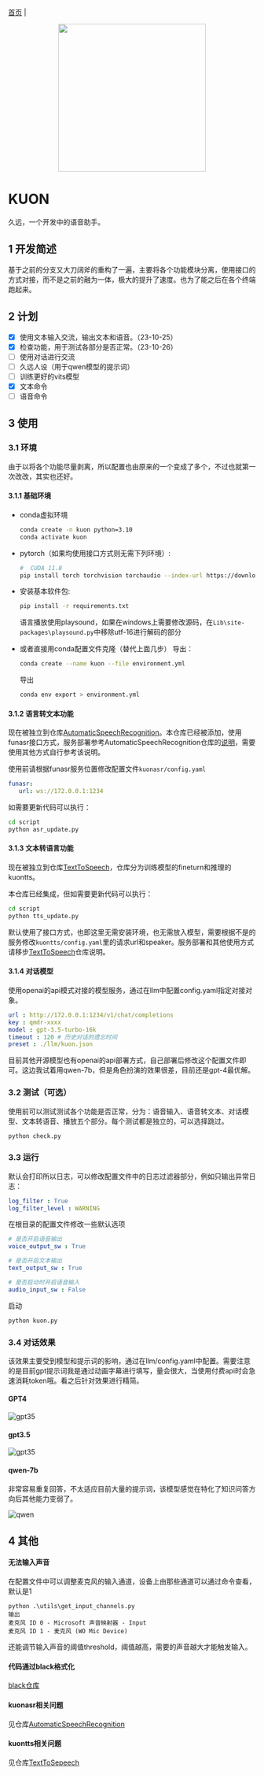 [首页](./README.md) | 
<p align="center">
 <img src="./pic/logo.png" align="middle" width = "300"/>
<p align="center">
</p>

# KUON

久远，一个开发中的语音助手。

## 1 开发简述

基于之前的分支又大刀阔斧的重构了一遍，主要将各个功能模块分离，使用接口的方式对接，而不是之前的融为一体，极大的提升了速度。也为了能之后在各个终端跑起来。


## 2 计划

- [x] 使用文本输入交流，输出文本和语音。（23-10-25）
- [x] 检查功能，用于测试各部分是否正常。（23-10-26）
- [ ] 使用对话进行交流
- [ ] 久远人设（用于qwen模型的提示词）
- [ ] 训练更好的vits模型
- [x] 文本命令
- [ ] 语音命令

## 3 使用

### 3.1 环境

由于以将各个功能尽量剥离，所以配置也由原来的一个变成了多个，不过也就第一次改改，其实也还好。

#### 3.1.1 基础环境

* conda虚拟环境
    ```bash
    conda create -n kuon python=3.10
    conda activate kuon
    ```

* pytorch（如果均使用接口方式则无需下列环境）:
    ```bash
    #  CUDA 11.8
    pip install torch torchvision torchaudio --index-url https://download.pytorch.org/whl/cu118
    ```

* 安装基本软件包:
    ```bash
    pip install -r requirements.txt
    ```
    语言播放使用playsound，如果在windows上需要修改源码，在`Lib\site-packages\playsound.py`中移除utf-16进行解码的部分

* 或者直接用conda配置文件克隆（替代上面几步）
    导出：
    ```bash
    conda create --name kuon --file environment.yml
    ```
    导出
    ```bash
    conda env export > environment.yml
    ```

#### 3.1.2 语言转文本功能

现在被独立到仓库[AutomaticSpeechRecognition](https://github.com/lissettecarlr/AutomaticSpeechRecognition)。本仓库已经被添加，使用funasr接口方式，服务部署参考AutomaticSpeechRecognition仓库的[说明](https://github.com/lissettecarlr/AutomaticSpeechRecognition/blob/main/README.md)，需要使用其他方式自行参考该说明。


使用前请根据funasr服务位置修改配置文件`kuonasr/config.yaml`
```yaml
funasr:
   url: ws://172.0.0.1:1234
```

如需要更新代码可以执行：
```bash
cd script
python asr_update.py
```

#### 3.1.3 文本转语言功能

现在被独立到仓库[TextToSpeech](https://github.com/lissettecarlr/TextToSpeech)，仓库分为训练模型的fineturn和推理的kuontts。

本仓库已经集成，但如需要更新代码可以执行：
```bash
cd script
python tts_update.py
```

默认使用了接口方式，也即这里无需安装环境，也无需放入模型，需要根据不是的服务修改`kuontts/config.yaml`里的请求url和speaker。服务部署和其他使用方式请移步[TextToSpeech](https://github.com/lissettecarlr/TextToSpeech)仓库说明。



#### 3.1.4 对话模型

使用openai的api模式对接的模型服务，通过在llm中配置config.yaml指定对接对象。
```yaml
url : http://172.0.0.1:1234/v1/chat/completions
key : qmdr-xxxx
model : gpt-3.5-turbo-16k
timeout : 120 # 历史对话的遗忘时间
preset : ./llm/kuon.json 
```

目前其他开源模型也有openai的api部署方式，自己部署后修改这个配置文件即可。这边我试着用qwen-7b，但是角色扮演的效果很差，目前还是gpt-4最优解。

### 3.2 测试（可选）

使用前可以测试测试各个功能是否正常，分为：语音输入、语音转文本、对话模型、文本转语音、播放五个部分。每个测试都是独立的，可以选择跳过。

```bash
python check.py
```

### 3.3 运行

默认会打印所以日志，可以修改配置文件中的日志过滤器部分，例如只输出异常日志：
```yaml
log_filter : True
log_filter_level : WARNING
```

在根目录的配置文件修改一些默认选项
```yaml
# 是否开启语音输出
voice_output_sw : True

# 是否开启文本输出
text_output_sw : True

# 是否启动时开启语音输入
audio_input_sw : False
```

启动
```bash
python kuon.py
```

### 3.4 对话效果

该效果主要受到模型和提示词的影响，通过在llm/config.yaml中配置。需要注意的是目前gpt提示词我是通过动画字幕进行填写，量会很大，当使用付费api时会急速消耗token哦。看之后针对效果进行精简。

#### GPT4

![gpt35](./pic/gpt4.png)

#### gpt3.5

![gpt35](./pic/gpt35.png)

#### qwen-7b

非常容易重复回答，不太适应目前大量的提示词，该模型感觉在特化了知识问答方向后其他能力变弱了。

![qwen](./pic/qwen-chat.png)


## 4 其他

#### 无法输入声音

在配置文件中可以调整麦克风的输入通道，设备上由那些通道可以通过命令查看，默认是1
```
python .\utils\get_input_channels.py
输出
麦克风 ID 0 - Microsoft 声音映射器 - Input
麦克风 ID 1 - 麦克风 (WO Mic Device)
```
还能调节输入声音的阈值threshold，阈值越高，需要的声音越大才能触发输入。

#### 代码通过black格式化

[black仓库](https://github.com/psf/black)

#### kuonasr相关问题

见仓库[AutomaticSpeechRecognition](https://github.com/lissettecarlr/AutomaticSpeechRecognition)

#### kuontts相关问题

见仓库[TextToSepeech](https://github.com/lissettecarlr/TextToSpeech)